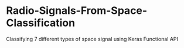 # Radio-Signals-From-Space-Classification
Classifying 7 different types of space signal using Keras Functional API
